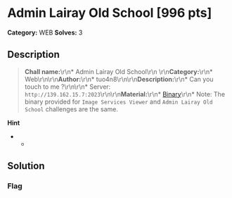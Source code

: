 # Admin Lairay Old School [996 pts]

**Category:** WEB
**Solves:** 3

## Description
>**Chall name:**\r\n* Admin Lairay Old School\r\n   \r\n**Category:**\r\n* Web\r\n\r\n**Author:**\r\n* tuo4n8\r\n\r\n**Description:**\r\n* Can you touch to me ?\r\n\r\n* Server: `http://139.162.15.7:2023`\r\n\r\n**Material:**\r\n* [Binary](https://drive.google.com/file/d/1K8XJXrdwEgJWGwu2V3cqLiZUo4nrdweM/view?usp=share_link)\r\n* Note: The binary provided for `Image Services Viewer`  and  `Admin Lairay Old School` challenges are the same.

**Hint**
* -

## Solution

### Flag

